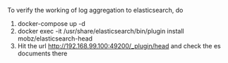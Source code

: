To verify the working of log aggregation to elasticsearch, do
1) docker-compose up -d
2) docker exec -it <elasticsearch-container-id> /usr/share/elasticsearch/bin/plugin install mobz/elasticsearch-head
3) Hit the url http://192.168.99.100:49200/_plugin/head and check the es documents there
